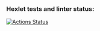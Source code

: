 ### Hexlet tests and linter status:
[![Actions Status](https://github.com/julish13/backend-project-lvl3/workflows/hexlet-check/badge.svg)](https://github.com/julish13/backend-project-lvl3/actions)